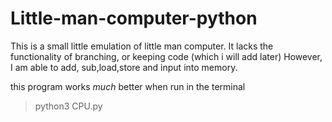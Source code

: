 # Little-man-computer-python
This is a small little emulation of little man computer.
It lacks the functionality of branching, or keeping code (which i will add later)
However, I am able to add, sub,load,store and input into memory.


this program works *much* better when run in the terminal
>python3 CPU.py

